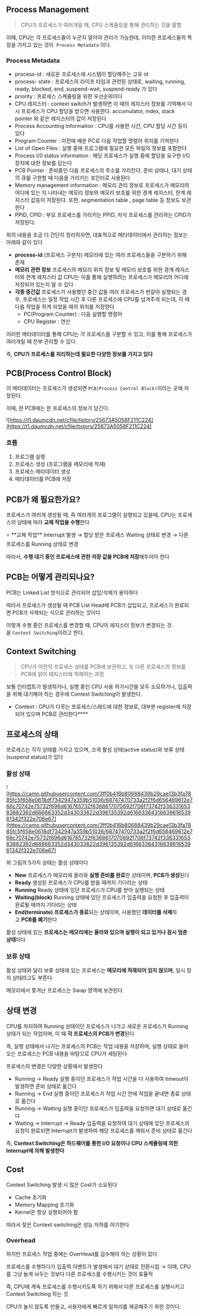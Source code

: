 ## **Process Management**

> CPU가 프로세스가 여러개일 때, CPU 스케줄링을 통해 관리하는 것을 말함
>

이때, CPU는 각 프로세스들이 누군지 알아야 관리가 가능한데, 이러한 프로세스들의 특징을 가지고 있는 것이  `Process Metadata` 이다.

### Process Metadata

- process-id : 새로운 프로세스에 시스템이 할당해주는 고유 id
- process- state : 프로세스의 라이프 타임과 관련된 상태로, waiting, running, ready, blocked, end, suspend-wait, suspend-ready 가 있다
- priority : 프로세스 스케줄링을 위한 우선순위이다
- CPU 레지스터 : context switch가 발생하면 이 때의 레지스터 정보를 기억해서 다시 프로세스가 CPU 할당을 받으면 사용한다. accumulator, index, stack pointer 와 같은 레지스터의 값이 저장된다
- Process Accounting Information : CPU를 사용한 시간, CPU 할당 시간 등이 있다
- Program Counter : 이전에 배운 PC로 다음 작업할 명령어 위치를 기억한다
- List of Open Files : 실행 중에 프로그램에 필요한 모든 파일의 정보를 포함한다
- Process I/0 status information : 해당 프로세스가 실행 중에 할당을 요구한 I/O 장치에 대한 정보를 담는다
- PCB Pointer : 준비중인 다음 프로세스의 주소를 가리킨다. 준비 상태나, 대기 상태의 큐를 구현할 때 다음을 가리키는 포인터로 사용된다
- Memory management information : 메모리 관리 정보로 프로세스가 메모리의 어디에 있는 지 나타내는 메모리 정보와 메모리 보호를 위한 경계 레지스터, 한계 레지스터 값등이 저장된다. 또한, segmentation table , page table 등 정보도 보관한다
- PPID, CPID : 부모 프로세스를 가리키는 PPID, 자식 프로세스를 관리하는 CPID가 저장된다.

위의 내용을 조금 더 간단히 정리하자면, 대표적으로 메타데이터에서 관리하는 정보는 아래와 같이 있다

- **process-id** (프로세스 구분자) 메모리에 있는 여러 프로세스들을 구분하기 위해 존재
- **메모리 관련 정보** 프로세스의 메모리 위치 정보 및 메모리 보호를 위한 경계 레지스터와 한계 레지스터 값 CPU는 이를 통해 실행하려는 프로세스가 메모리의 어디에 저장되어 있는지 알 수 있다
- **각종 중간값** 프로세스가 사용했던 중간 값들 여러 프로세스가 번갈아 실행되는 경우, 프로세스는 일정 작업 시간 후 다른 프로세스에 CPU를 넘겨주게 되는데, 이 때 다음 작업을 하게 되었을 때의 위치를 저장한다
    - PC(Program Counter) : 다음 실행할 명령어
    - CPU Register : 연산


이러한 메타데이터를 통해 CPU는 각 프로세스를 구분할 수 있고, 이를 통해 프로세스가 여러개일 때 전부 관리할 수 있다

즉, **CPU가 프로세스를 처리하는데 필요한 다양한 정보를 가지고 있다**

## **PCB(Process Control Block)**

이 메타데이터는 프로세스가 생성되면 `PCB(Process Control Block)`이라는 곳에 저장된다.

이때, 한 PCB에는 한 프로세스의 정보가 담긴다.

![https://t1.daumcdn.net/cfile/tistory/25673A5058F211C224](https://t1.daumcdn.net/cfile/tistory/25673A5058F211C224)

### 흐름

1. 프로그램 실행
2. 프로세스 생성 (프로그램을 메모리에 적재)
3. 프로세스 메타데이터 생성
4. 메타데이터를 PCB에 저장

## **PCB가 왜 필요한가요?**

프로세스가 여러개 생성될 때, 즉 여러개의 프로그램이 실행되고 있을때, CPU는 프로세스의 상태에 따라 **교체 작업을 수행**한다

<aside>
⭐ **교체 작업** 
Interrupt 발생 → 할당 받은 프로세스 Waiting 상태로 변경 → 다른 프로세스를 Running 상태로 변경

</aside>

따라서, **수행 대기 중인 프로세스에 관한 저장 값을 PCB에 저장**해두어야 한다

## **PCB는 어떻게 관리되나요?**

PCB는 Linked List 방식으로 관리되어 삽입/삭제가 용이하다

따라서 프로세스가 생성될 때 PCB List Head에 PCB가 삽입되고, 프로세스가 완료되면 PCB가 삭제되는 식으로 관리하는 것이다

이렇게 수행 중인 프로세스를 변경할 때, CPU의 레지스터 정보가 변경되는 것을 `Context Switching`이라고 한다.

## **Context Switching**

> CPU가 이전의 프로세스 상태를 PCB에 보관하고, 또 다른 프로세스의 정보를 PCB에 읽어 레지스터에 적재하는 과정
>

보통 인터럽트가 발생하거나, 실행 중인 CPU 사용 허가시간을 모두 소모하거나, 입출력을 위해 대기해야 하는 경우에 Context Switching이 발생한다.

- Context : CPU가 다루는 프로세스/스레드에 대한 정보로, 대부분 register에 저장되어 있으며 PCB로 관리한다****

## **프로세스의 상태**

프로세스는 각각 상태를 가지고 있으며, 크게 활성 상태(active status)와 보류 상태(suspend status)가 있다

### **활성 상태**

![https://camo.githubusercontent.com/3ff0b416b80688439b29cae13b3fa7885fc5f658e0618df7342947a359b51036/68747470733a2f2f6d656469612e766c70742e75732f696d616765732f6368617070692f706f73742f33633165383862392d666663352d343033622d396135392d6166336431663961653961342f322e706e67](https://camo.githubusercontent.com/3ff0b416b80688439b29cae13b3fa7885fc5f658e0618df7342947a359b51036/68747470733a2f2f6d656469612e766c70742e75732f696d616765732f6368617070692f706f73742f33633165383862392d666663352d343033622d396135392d6166336431663961653961342f322e706e67)

위 그림의 5가지 상태는 활성 상태이다

- **New** 프로세스가 메모리에 올라와 **실행 준비를 완료**한 상태이며, **PCB가 생성**된다
- **Ready** 생성된 프로세스가 CPU를 받을 때까지 기다리는 상태
- **Running** Ready 상태에 있던 프로세스가 CPU를 받아 실행되는 상태
- **Waiting(block)** Running 상태에 있던 프로세스가 입출력을 요청한 후 입출력이 완료될 때까지 기다리는 상태
- **End(terminate) 프로세스가 종료**되는 상태이며, 사용했던 **데이터를 삭제**하고 **PCB를 폐기**한다

활성 상태에 있는 **프로세스는 메모리에는 올라와 있으며 실행이 되고 있거나 잠시 멈춘 상태**이다

### **보류 상태**

활성 상태와 달리 보류 상태에 있는 프로세스는 **메모리에 적재되어 있지 않으며**, 일시 정지 상태라고도 부른다

메모리에서 쫓겨난 프로세스는 Swap 영역에 보관된다

## **상태 변경**

CPU를 차지하여 Running 상태이던 프로세스가 나가고 새로운 프로세스가 Running 상태가 되는 작업이며, 이 때 **각 프로세스의 PCB가 변경**된다

즉, 실행 상태에서 나가는 프로세스의 PCB는 작업 내용을 저장하며, 실행 상태로 들어오는 프로세스는 PCB 내용을 바탕으로 CPU가 세팅된다

프로세스의 변경은 다양한 상황에서 발생한다

- Running → Ready 실행 중이던 프로세스가 작업 시간을 다 사용하여 timeout이 발생하면 준비 상태로 옮긴다
- Running → End 실행 중이던 프로세스가 작업 시간 안에 작업을 끝내면 종료 상태로 옮긴다
- Running → Waiting 실행 중이던 프로세스가 입출력을 요청하면 대기 상태로 옮긴다
- Waiting → Interrupt → Ready 입출력을 요청하여 대기 상태에 있던 프로세스의 요청이 완료되면 Interrupt가 발생하여 해당 프로세스를 깨워서 준비 상태로 옮긴다

즉, **Context Switching은 하드웨어를 통한 I/O 요청이나 CPU 스케쥴링에 의한 Interrupt에 의해 발생한다**

## **Cost**

Context Switching 발생 시 많은 Cost가 소요된다

- Cache 초기화
- Memory Mapping 초기화
- Kernel은 항상 실행되어야 함

따라서 잦은 Context switching은 성능 저하를 야기한다

### Overhead

하지만 프로세스 작업 중에는 OverHead를 감수해야 하는 상황이 있다.

프로세스를 수행하다가 입출력 이벤트가 발생해서 대기 상태로 전환시킴 → 이때, CPU를 그냥 놀게 놔두는 것보다 다른 프로세스를 수행시키는 것이 효율적

즉, CPU에 계속 프로세스를 수행시키도록 하기 위해서 다른 프로세스를 실행시키고 Context Switching 하는 것

CPU가 놀지 않도록 만들고, 사용자에게 빠르게 일처리를 제공해주기 위한 것이다.